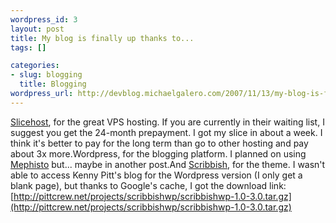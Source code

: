 ```yaml
--- 
wordpress_id: 3
layout: post
title: My blog is finally up thanks to...
tags: []

categories: 
- slug: blogging
  title: Blogging
wordpress_url: http://devblog.michaelgalero.com/2007/11/13/my-blog-is-finally-up-thanks-to/
---
```

[Slicehost](http://slicehost.com "Slicehost"), for the great VPS hosting. If you are currently in their waiting list, I suggest you get the 24-month prepayment. I got my slice in about a week. I think it's better to pay for the long term than go to other hosting and pay about 3x more.Wordpress, for the blogging platform. I planned on using [Mephisto](http://mephistoblog.com/ "Mephisto") but... maybe in another post.And [Scribbish](http://quotedprintable.com/pages/scribbish "Scribbish"), for the theme. I wasn't able to access Kenny Pitt's blog for the Wordpress version (I only get a blank page), but thanks to Google's cache, I got the download link: [http://pittcrew.net/projects/scribbishwp/scribbishwp-1.0-3.0.tar.gz](http://pittcrew.net/projects/scribbishwp/scribbishwp-1.0-3.0.tar.gz)
